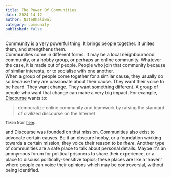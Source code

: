 ```yaml
---
title: The Power Of Communities
date: 2024-14-12
author: NateDhaliwal
category: community
published: false
---
```


Community is a very powerful thing. It brings people together. It unites them, and strengthens them. <br>
Communities come in different forms. It may be a local neighbourhood community, or a hobby group, or perhaps an online community. Whatever the case, it is made out of people. People who join that community because of similar interests, or to socialise with one another. <br>
When a group of people come together for a similar cause, they usually do so because they are passionate about their cause. They want their voice to be heard. They want change. They want something different. A group of people who want that change can make a very big impact. For example, [Discourse](https://disourse.org) wants to:
> democratize online community and teamwork by raising the standard of civilized discourse on the Internet

<sub>Taken from [here](https://www.discourse.org/about#:~:text=democratize%20online%20community%20and%20teamwork%20by%20raising%20the%20standard%20of%20civilized%20discourse%20on%20the%20Internet).</sub>

and Discourse was founded on that mission.
Communities also exist to advocate certain causes. Be it an obscure hobby, or a foundation working towards a certain mission, they voice their reason to *be there*.
Another type of communities are a safe place to talk about personal details. Maybe it's an anonymous forum for political prisoners to share their experience, or a place to discuss politically-sensitive topics; these places are like a 'haven' where people can voice their opinions which may be controversial, without being identified.
